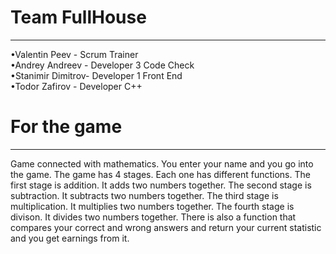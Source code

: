 # Team FullHouse
<hr>
•Valentin Peev - Scrum Trainer <br>
•Andrey Andreev - Developer 3 Code Check <br>
•Stanimir Dimitrov- Developer 1 Front End <br>
•Todor Zafirov - Developer C++ <br>

# For the game
<hr>
Game connected with mathematics. You enter your name and you go into the game. The game has 4 stages. Each one has different functions. The first stage is addition. It adds two numbers together. The second stage is subtraction. It subtracts two numbers together. The third stage is multiplication.  It multiplies two numbers together. The fourth stage is divison. It divides two numbers together. There is also a function that compares your correct and wrong answers and return your current statistic and you get earnings from it.


